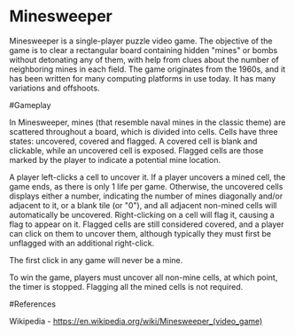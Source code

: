 # Minesweeper

Minesweeper is a single-player puzzle video game. The objective of the game is to clear a rectangular board containing hidden "mines" or bombs without detonating any of them, with help from clues about the number of neighboring mines in each field. The game originates from the 1960s, and it has been written for many computing platforms in use today. It has many variations and offshoots.


#Gameplay

In Minesweeper, mines (that resemble naval mines in the classic theme) are scattered throughout a board, which is divided into cells. Cells have three states: uncovered, covered and flagged. A covered cell is blank and clickable, while an uncovered cell is exposed. Flagged cells are those marked by the player to indicate a potential mine location.

A player left-clicks a cell to uncover it. If a player uncovers a mined cell, the game ends, as there is only 1 life per game. Otherwise, the uncovered cells displays either a number, indicating the number of mines diagonally and/or adjacent to it, or a blank tile (or "0"), and all adjacent non-mined cells will automatically be uncovered. Right-clicking on a cell will flag it, causing a flag to appear on it. Flagged cells are still considered covered, and a player can click on them to uncover them, although typically they must first be unflagged with an additional right-click.

The first click in any game will never be a mine.

To win the game, players must uncover all non-mine cells, at which point, the timer is stopped. Flagging all the mined cells is not required.


#References

Wikipedia - https://en.wikipedia.org/wiki/Minesweeper_(video_game)
